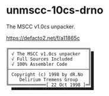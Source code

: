 # unmscc-10cs-drno
The MSCC v1.0cs unpacker.

https://defacto2.net/f/a11865c

```
╔══════════════════════════════╗
║ √ The MSCC v1.0cs unpacker   ║█
║ √ Full Sources Included      ║█
║ √ 100% Assembler Code        ║█
╟──────────────────────────────╢█
║ Copyright (c) 1998 by dR.No  ║█
║    Delirium Tremens Group    ║█
╚══════════════[ 22 Oct 1998 ]═╝█
  ▀▀▀▀▀▀▀▀▀▀▀▀▀▀▀▀▀▀▀▀▀▀▀▀▀▀▀▀▀▀▀
  ```
